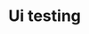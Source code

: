 # Ui testing

<div>
    <e:example name="UI">
        <e:when>
            <code c:execute="name()"></code>
        </e:when>
    </e:example>
</div>